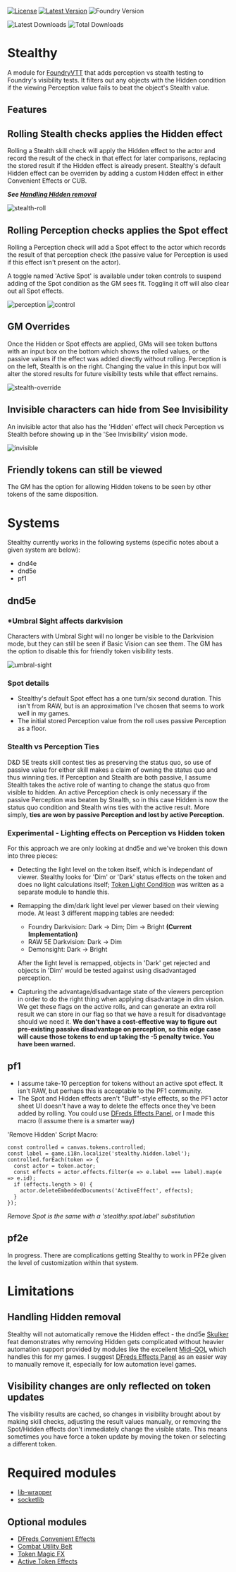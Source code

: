 [![License](https://img.shields.io/github/license/eligarf/stealthy?label=License)](LICENSE)
[![Latest Version](https://img.shields.io/github/v/release/eligarf/stealthy?display_name=tag&sort=semver&label=Latest%20Version)](https://github.com/eligarf/stealthy/releases/latest)
![Foundry Version](https://img.shields.io/endpoint?url=https://foundryshields.com/version?url=https%3A%2F%2Fraw.githubusercontent.com%2Feligarf%2Fstealthy%2Fdev%2Fmodule.json)

![Latest Downloads](https://img.shields.io/github/downloads/eligarf/stealthy/latest/total?color=blue&label=latest%20downloads)
![Total Downloads](https://img.shields.io/github/downloads/eligarf/stealthy/total?color=blue&label=total%20downloads)
# Stealthy

A module for [FoundryVTT](https://foundryvtt.com) that adds perception vs stealth testing to Foundry's visibility tests. It filters out any objects with the Hidden condition if the viewing Perception value fails to beat the object's Stealth value.

## Features

## **Rolling Stealth checks applies the Hidden effect**
Rolling a Stealth skill check will apply the Hidden effect to the actor and record the result of the check in that effect for later comparisons, replacing the stored result if the Hidden effect is already present. Stealthy's default Hidden effect can be overriden by adding a custom Hidden effect in either Convenient Effects or CUB.

***See [Handling Hidden removal](#handling-hidden-removal)***

![stealth-roll](https://user-images.githubusercontent.com/16523503/209989026-e0d2dad2-8dc1-459c-8824-a2332ce8a9cd.gif)

## **Rolling Perception checks applies the Spot effect**
Rolling a Perception check will add a Spot effect to the actor which records the result of that perception check (the passive value for Perception is used if this effect isn't present on the actor).

A toggle named 'Active Spot' is available under token controls to suspend adding of the Spot condition as the GM sees fit. Toggling it off will also clear out all Spot effects.

![perception](https://user-images.githubusercontent.com/16523503/209989470-aac2bdb4-fee4-44c0-a6b7-916e69353081.gif)
![control](https://user-images.githubusercontent.com/16523503/210176825-3fcb3183-81db-4f64-836a-81f29199b580.png)

## **GM Overrides**
Once the Hidden or Spot effects are applied, GMs will see token buttons with an input box on the bottom which shows the rolled values, or the passive values if the effect was added directly without rolling. Perception is on the left, Stealth is on the right. Changing the value in this input box will alter the stored results for future visibility tests while that effect remains.

![stealth-override](https://user-images.githubusercontent.com/16523503/209896031-675ab0e3-93e6-4d9c-8eeb-c11abe39fdab.gif)

## **Invisible characters can hide from See Invisibility**
An invisible actor that also has the 'Hidden' effect will check Perception vs Stealth before showing up in the 'See Invisibility' vision mode.

![invisible](https://user-images.githubusercontent.com/16523503/210176827-03fda57a-6d09-4144-8253-b8b7cd9155ac.gif)

## **Friendly tokens can still be viewed**
The GM has the option for allowing Hidden tokens to be seen by other tokens of the same disposition.

# Systems
Stealthy currently works in the following systems (specific notes about a given system are below):
- dnd4e
- dnd5e
- pf1

## dnd5e
### *Umbral Sight affects darkvision
Characters with Umbral Sight will no longer be visible to the Darkvision mode, but they can still be seen if Basic Vision can see them. The GM has the option to disable this for friendly token visibility tests.

![umbral-sight](https://user-images.githubusercontent.com/16523503/209987083-487aee33-b75e-452f-9433-7302ffdaeab3.gif)

### Spot details
- Stealthy's default Spot effect has a one turn/six second duration. This isn't from RAW, but is an approximation I've chosen that seems to work well in my games.
- The initial stored Perception value from the roll uses passive Perception as a floor.

### Stealth vs Perception Ties
D&D 5E treats skill contest ties as preserving the status quo, so use of passive value for either skill makes a claim of owning the status quo and thus winning ties. If Perception and Stealth are both passive, I assume Stealth takes the active role of wanting to change the status quo from visible to hidden. An active Perception check is only necessary if the passive Perception was beaten by Stealth, so in this case Hidden is now the status quo condition and Stealth wins ties with the active result. More simply, **ties are won by passive Perception and lost by active Perception.**

### Experimental - Lighting effects on Perception vs Hidden token
For this approach we are only looking at dnd5e and we've broken this down into three pieces:
- Detecting the light level on the token itself, which is independant of viewer. Stealthy looks for 'Dim' or 'Dark' status effects on the token and does no light calculations itself; [Token Light Condition](https://foundryvtt.com/packages/tokenlightcondition) was written as a separate module to handle this.
- Remapping the dim/dark light level per viewer based on their viewing mode. At least 3 different mapping tables are needed:
  - Foundry Darkvision: Dark -> Dim; Dim -> Bright **(Current Implementation)**
  - RAW 5E Darkvision: Dark -> Dim
  - Demonsight: Dark -> Bright

  After the light level is remapped, objects in 'Dark' get rejected and objects in 'Dim' would be tested against using disadvantaged perception.
- Capturing the advantage/disadvantage state of the viewers perception in order to do the right thing when applying disadvantage in dim vision. We get these flags on the active rolls, and can generate an extra roll result we can store in our flag so that we have a result for disadvantage should we need it. **We don't have a cost-effective way to figure out pre-existing passive disadvantage on perception, so this edge case will cause those tokens to end up taking the -5 penalty twice. You have been warned.**

## pf1
  - I assume take-10 perception for tokens without an active spot effect. It isn't RAW, but perhaps this is acceptable to the PF1 community.
  - The Spot and Hidden effects aren't "Buff"-style effects, so the PF1 actor sheet UI doesn't have a way to delete the effects once they've been added by rolling. You could use [DFreds Effects Panel](https://foundryvtt.com/packages/dfreds-effects-panel), or I made this macro (I assume there is a smarter way)

'Remove Hidden' Script Macro:
```
const controlled = canvas.tokens.controlled;
const label = game.i18n.localize('stealthy.hidden.label');
controlled.forEach(token => {
  const actor = token.actor;
  const effects = actor.effects.filter(e => e.label === label).map(e => e.id);
  if (effects.length > 0) {
    actor.deleteEmbeddedDocuments('ActiveEffect', effects);
  }
});
```
*Remove Spot is the same with a 'stealthy.spot.label' substitution*

## pf2e
In progress. There are complications getting Stealthy to work in PF2e given the level of customization within that system.

# Limitations

## Handling Hidden removal
Stealthy will not automatically remove the Hidden effect - the dnd5e [Skulker](https://www.dndbeyond.com/feats/skulker) feat demonstrates why removing Hidden gets complicated without heavier automation support provided by modules like the excellent [Midi-QOL](https://foundryvtt.com/packages/midi-qol) which handles this for my games. I suggest [DFreds Effects Panel](https://foundryvtt.com/packages/dfreds-effects-panel) as an easier way to manually remove it, especially for low automation level games. 

## Visibility changes are only reflected on token updates
The visibility results are cached, so changes in visibility brought about by making skill checks, adjusting the result values manually, or removing the Spot/Hidden effects don't immediately change the visible state. This means sometimes you have force a token update by moving the token or selecting a different token. 

# Required modules
* [lib-wrapper](https://foundryvtt.com/packages/lib-wrapper)
* [socketlib](https://github.com/manuelVo/foundryvtt-socketlib)
## Optional modules
* [DFreds Convenient Effects](https://foundryvtt.com/packages/dfreds-convenient-effects)
* [Combat Utility Belt](https://foundryvtt.com/packages/combat-utility-belt)
* [Token Magic FX](https://foundryvtt.com/packages/tokenmagic)
* [Active Token Effects](https://foundryvtt.com/packages/ATL)
